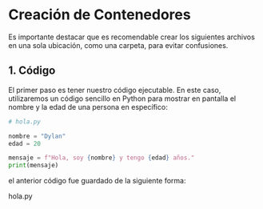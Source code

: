 # Creación de Contenedores

Es importante destacar que es recomendable crear los siguientes archivos en una sola ubicación, como una carpeta, para evitar confusiones.

## 1. Código

El primer paso es tener nuestro código ejecutable. En este caso, utilizaremos un código sencillo en Python para mostrar en pantalla el nombre y la edad de una persona en específico:

```python
# hola.py

nombre = "Dylan"
edad = 20

mensaje = f"Hola, soy {nombre} y tengo {edad} años."
print(mensaje)

```
el anterior código fue guardado de la siguiente forma:

hola.py
